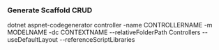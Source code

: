 ### Generate Scaffold CRUD

dotnet aspnet-codegenerator controller -name CONTROLLERNAME -m MODELNAME -dc CONTEXTNAME --relativeFolderPath Controllers --useDefaultLayout --referenceScriptLibraries